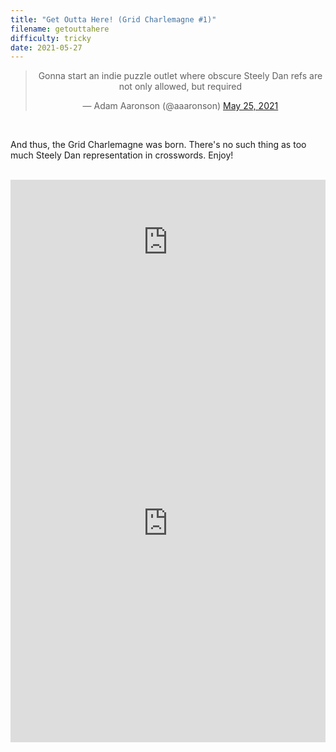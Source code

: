 ```yaml
---
title: "Get Outta Here! (Grid Charlemagne #1)"
filename: getouttahere
difficulty: tricky
date: 2021-05-27
---
```


<center><blockquote class="twitter-tweet"><p lang="en" dir="ltr">Gonna start an indie puzzle outlet where obscure Steely Dan refs are not only allowed, but required</p>&mdash; Adam Aaronson (@aaaronson) <a href="https://twitter.com/aaaronson/status/1397305556797476867?ref_src=twsrc%5Etfw">May 25, 2021</a></blockquote> <script async src="https://platform.twitter.com/widgets.js" charset="utf-8"></script></center><br/>

And thus, the Grid Charlemagne was born. There's no such thing as too much Steely Dan representation in crosswords. Enjoy!<br/><br/>

<iframe width="100%" height="200px" src="https://www.youtube.com/embed/jJ9Xk-VoGqo" title="YouTube video player" frameborder="0" allow="accelerometer; autoplay; clipboard-write; encrypted-media; gyroscope; picture-in-picture" allowfullscreen></iframe><br/>

<iframe height="700" width="100%" allowfullscreen="true" style="border:none;width: 100% !important;position: static;display: block !important;margin: 0 !important;"  name="80a395d458cc73db445abfa4d939b092b4a474d001c5431bf80bbf61485a14ea" src="https://amuselabs.com/pmm/crossword?id=148a34cc&set=80a395d458cc73db445abfa4d939b092b4a474d001c5431bf80bbf61485a14ea&embed=1"></iframe>